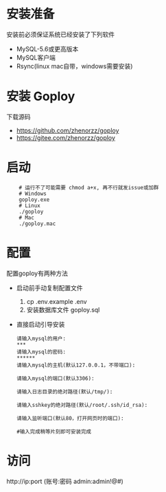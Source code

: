 
# 安装准备

安装前必须保证系统已经安装了下列软件

- MySQL-5.6或更高版本
- MySQL客户端
- Rsync(linux mac自带，windows需要安装)

# 安装 Goploy

下载源码

- https://github.com/zhenorzz/goploy
- https://gitee.com/zhenorzz/goploy

# 启动

```shell
    # 运行不了可能需要 chmod a+x, 再不行就发issue或加群
    # Windows
    goploy.exe
    # Linux
    ./goploy
    # Mac
    ./goploy.mac
```

# 配置

配置goploy有两种方法

- 启动前手动复制配置文件
    1. cp .env.example .env
    2. 安装数据库文件 goploy.sql

- 直接启动引导安装
    ```shell
    请输入mysql的用户:
    ***
    请输入mysql的密码:
    ******
    请输入mysql的主机(默认127.0.0.1，不带端口):

    请输入mysql的端口(默认3306):

    请输入日志目录的绝对路径(默认/tmp/):

    请输入sshkey的绝对路径(默认/root/.ssh/id_rsa):

    请输入监听端口(默认80，打开网页时的端口):

    #输入完成稍等片刻即可安装完成
    ```
    
# 访问

http://ip:port (账号:密码 admin:admin!@#)

